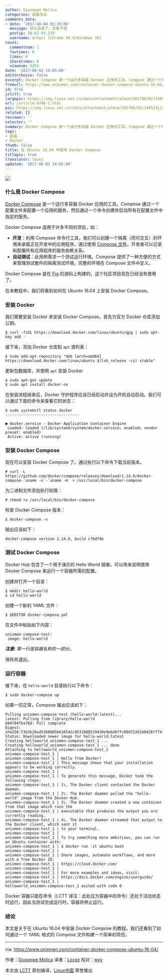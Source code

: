 ```yaml
---
author: Giuseppe Molica
categories: 容器与云
comments_data:
- date: '2017-08-04 01:39:06'
  message: 好久没来了，文章不错
  postip: 58.62.93.229
  username: arhool [Chrome 50.0|Windows 10]
count:
  commentnum: 1
  favtimes: 0
  likes: 0
  sharetimes: 0
  viewnum: 6253
date: '2017-08-02 14:05:00'
editorchoice: false
excerpt: Docker Compose 是一个运行多容器 Docker 应用的工具。Compose 通过一个配置文件来配置一个应用的服务，然后通过一个命令创建并启动所有在配置文件中指定的服务。
fromurl: https://www.unixmen.com/container-docker-compose-ubuntu-16-04/
id: 8746
islctt: true
largepic: https://img.linux.net.cn/data/attachment/album/201708/02/140524jlue8l55rlerttnn.png
url: /article-8746-1.html
pic: https://img.linux.net.cn/data/attachment/album/201708/02/140524jlue8l55rlerttnn.png.thumb.jpg
related: []
reviewer: ''
selector: ''
summary: Docker Compose 是一个运行多容器 Docker 应用的工具。Compose 通过一个配置文件来配置一个应用的服务，然后通过一个命令创建并启动所有在配置文件中指定的服务。
tags:
- 容器
- Docker
thumb: false
title: 在 Ubuntu 16.04 中使用 Docker Compose
titlepic: true
translator: locez
updated: '2017-08-02 14:05:00'
---
```


![](/data/attachment/album/201708/02/140524jlue8l55rlerttnn.png)


### 什么是 Docker Compose


[Docker Compose](https://docs.docker.com/compose/overview/) 是一个运行多容器 Docker 应用的工具。Compose 通过一个配置文件来配置一个应用的服务，然后通过一个命令创建并启动所有在配置文件中指定的服务。


Docker Compose 适用于许多不同的项目，如：


* **开发**：利用 Compose 命令行工具，我们可以创建一个隔离（而可交互）的环境来承载正在开发中的应用程序。通过使用 [Compose 文件](https://docs.docker.com/compose/compose-file/)，开发者可以记录和配置所有应用程序的服务依赖关系。
* **自动测试**：此用例需求一个测试运行环境。Compose 提供了一种方便的方式来管理测试套件的隔离测试环境。完整的环境在 Compose 文件中定义。


Docker Compose 是在 [Fig](http://www.fig.sh/) 的源码上构建的，这个社区项目现在已经没有使用了。


在本教程中，我们将看到如何在 Ubuntn 16.04 上安装 Docker Compose。


### 安装 Docker


我们需要安装 Docker 来安装 Docker Compose。首先为官方 Docker 仓库添加公钥。



```
$ curl -fsSL https://download.docker.com/linux/ubuntu/gpg | sudo apt-key add -

```

接下来，添加 Docker 仓库到 `apt` 源列表：



```
$ sudo add-apt-repository "deb [arch=amd64] https://download.docker.com/linux/ubuntu $(lsb_release -cs) stable"

```

更新包数据库，并使用 `apt` 安装 Docker



```
$ sudo apt-get update
$ sudo apt install docker-ce

```

在安装进程结束后，Docker 守护程序应该已经启动并设为开机自动启动。我们可以通过下面的命令来查看它的状态：



```
$ sudo systemctl status docker
---------------------------------

● docker.service - Docker Application Container Engine
 Loaded: loaded (/lib/systemd/system/docker.service; enabled; vendor preset: enabled)
 Active: active (running) 

```

### 安装 Docker Compose


现在可以安装 Docker Compose 了。通过执行以下命令下载当前版本。



```
# curl -L https://github.com/docker/compose/releases/download/1.14.0/docker-compose-`uname -s`-`uname -m` > /usr/local/bin/docker-compose

```

为二进制文件添加执行权限：



```
# chmod +x /usr/local/bin/docker-compose

```

检查 Docker Compose 版本：



```
$ docker-compose -v

```

输出应该如下：



```
docker-compose version 1.14.0, build c7bdf9e

```

### 测试 Docker Compose


Docker Hub 包含了一个用于演示的 Hello World 镜像，可以用来说明使用 Docker Compose 来运行一个容器所需的配置。


创建并打开一个目录：



```
$ mkdir hello-world
$ cd hello-world

```

创建一个新的 YAML 文件：



```
$ $EDITOR docker-compose.yml

```

在文件中粘贴如下内容：



```
unixmen-compose-test:
 image: hello-world

```

***注意:** 第一行是容器名称的一部分。*


保存并退出。


### 运行容器


接下来，在 `hello-world` 目录执行以下命令：



```
$ sudo docker-compose up

```

如果一切正常，Compose 输出应该如下：



```
Pulling unixmen-compose-test (hello-world:latest)...
latest: Pulling from library/hello-world
b04784fba78d: Pull complete
Digest: sha256:f3b3b28a45160805bb16542c9531888519430e9e6d6ffc09d72261b0d26ff74f
Status: Downloaded newer image for hello-world:latest
Creating helloworld_unixmen-compose-test_1 ... 
Creating helloworld_unixmen-compose-test_1 ... done
Attaching to helloworld_unixmen-compose-test_1
unixmen-compose-test_1 | 
unixmen-compose-test_1 | Hello from Docker!
unixmen-compose-test_1 | This message shows that your installation appears to be working correctly.
unixmen-compose-test_1 | 
unixmen-compose-test_1 | To generate this message, Docker took the following steps:
unixmen-compose-test_1 | 1\. The Docker client contacted the Docker daemon.
unixmen-compose-test_1 | 2\. The Docker daemon pulled the "hello-world" image from the Docker Hub.
unixmen-compose-test_1 | 3\. The Docker daemon created a new container from that image which runs the
unixmen-compose-test_1 | executable that produces the output you are currently reading.
unixmen-compose-test_1 | 4\. The Docker daemon streamed that output to the Docker client, which sent it
unixmen-compose-test_1 | to your terminal.
unixmen-compose-test_1 | 
unixmen-compose-test_1 | To try something more ambitious, you can run an Ubuntu container with:
unixmen-compose-test_1 | $ docker run -it ubuntu bash
unixmen-compose-test_1 | 
unixmen-compose-test_1 | Share images, automate workflows, and more with a free Docker ID:
unixmen-compose-test_1 | https://cloud.docker.com/
unixmen-compose-test_1 | 
unixmen-compose-test_1 | For more examples and ideas, visit:
unixmen-compose-test_1 | https://docs.docker.com/engine/userguide/
unixmen-compose-test_1 | 
helloworld_unixmen-compose-test_1 exited with code 0

```

Docker 容器只能在命令（LCTT 译注：此处应为容器中的命令）还处于活动状态时运行，因此当测试完成运行时，容器将停止运行。


### 结论


本文是关于在 Ubuntu 16.04 中安装 Docker Compose 的教程。我们还看到了如何通过一个 YAML 格式的 Compose 文件构建一个简单的项目。




---


via: <https://www.unixmen.com/container-docker-compose-ubuntu-16-04/>


作者：[Giuseppe Molica](https://www.unixmen.com/author/tutan/) 译者：[Locez](https://github.com/locez) 校对：[wxy](https://github.com/wxy)


本文由 [LCTT](https://github.com/LCTT/TranslateProject) 原创编译，[Linux中国](https://linux.cn/) 荣誉推出